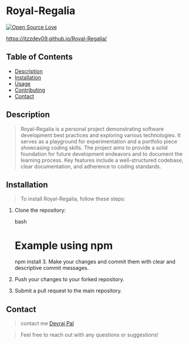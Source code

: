 # Royal-Regalia

[![Open Source Love](https://badges.frapsoft.com/os/v1/open-source.svg?v=103)](https://opensource.org/)

https://itzzdev09.github.io/Royal-Regalia/
## Table of Contents

- [Description](#description)
- [Installation](#installation)
- [Usage](#usage)
- [Contributing](#contributing)
- [Contact](#contact)

## Description

> Royal-Regalia is a personal project demonstrating software development best practices and exploring various technologies. It serves as a playground for experimentation and a portfolio piece showcasing coding skills. The project aims to provide a solid foundation for future development endeavors and to document the learning process. Key features include a well-structured codebase, clear documentation, and adherence to coding standards.

## Installation

> To install Royal-Regalia, follow these steps:

1.  Clone the repository:

    bash
    # Example using npm
    npm install
    3.  Make your changes and commit them with clear and descriptive commit messages.
4.  Push your changes to your forked repository.
5.  Submit a pull request to the main repository.


## Contact

>  contact me [Devraj Pal](connectingwithdev@gmail.com)

> Feel free to reach out with any questions or suggestions!
